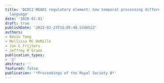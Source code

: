 ```yaml
---
title: 'DCDC2 READ1 regulatory element: how temporal processing differences may shape
  language'
date: '2020-01-01'
draft: true
publishDate: '2022-02-23T15:05:40.534652Z'
authors:
- Kevin Tang
- Mellissa MC DeMille
- Jan C Frijters
- Jeffrey R Gruen
publication_types:
- '2'
abstract: ''
featured: false
publication: '*Proceedings of the Royal Society B*'
---
```


